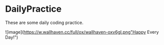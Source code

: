 # DailyPractice
These are some daily coding practice.

![image](https://w.wallhaven.cc/full/ox/wallhaven-oxv6gl.png"Happy Every Day!")
